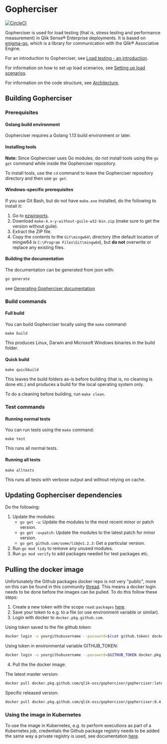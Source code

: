 # Gopherciser

[![CircleCI](https://circleci.com/gh/qlik-oss/gopherciser.svg?style=svg)](https://circleci.com/gh/qlik-oss/gopherciser)

Gopherciser is used for load testing (that is, stress testing and performance measurement) in Qlik Sense® Enterprise deployments. It is based on [enigma-go](https://github.com/qlik-oss/enigma-go), which is a library for communication with the Qlik® Associative Engine. 

For an introduction to Gopherciser, see [Load testing - an introduction](./docs/README.md).

For information on how to set up load scenarios, see [Setting up load scenarios](./docs/settingup.md).

For information on the code structure, see [Architecture](./architecture.md).

## Building Gopherciser

### Prerequisites

#### Golang build environment

Gopherciser requires a Golang 1.13 build environment or later.

#### Installing tools

**Note:** Since Gopherciser uses Go modules, do not install tools using the `go get` command while inside the Gopherciser repository. 

To install tools, use the `cd` command to leave the Gopherciser repository directory and then use `go get`.

#### Windows-specific prerequisites

If you use Git Bash, but do not have `make.exe` installed, do the following to install it: 

1. Go to [ezwinports](https://sourceforge.net/projects/ezwinports/).
2. Download `make-4.x-y-without-guile-w32-bin.zip` (make sure to get the version without guile).
3. Extract the ZIP file.
4. Copy the contents to the `Git\mingw64\` directory (the default location of mingw64 is `C:\Program Files\Git\mingw64`), but **do not** overwrite or replace any existing files.

#### Building the documentation

The documentation can be generated from json with:
```bash
go generate
```
see [Generating Gopherciser documentation](./generatedocs/README.md)

### Build commands

#### Full build

You can build Gopherciser locally using the `make` command:

`make build`

This produces Linux, Darwin and Microsoft Windows binaries in the build folder.

#### Quick build

`make quickbuild`

This leaves the build folders as-is before building (that is, no cleaning is done etc.) and produces a build for the local operating system only. 

To do a cleaning before building, run `make clean`. 

### Test commands

#### Running normal tests

You can run tests using the `make` command:

`make test`

This runs all normal tests.

#### Running all tests

`make alltests`

This runs all tests with verbose output and without relying on cache.

## Updating Gopherciser dependencies

Do the following:

1. Update the modules:
   * `go get -u`: Update the modules to the  most recent minor or patch version.
   * `go get -u=patch`: Update the modules to the latest patch for minor version.
   * `go get github.com/some/lib@v1.2.3`: Get a particular version.
2. Run `go mod tidy` to remove any unused modules.
3. Run `go mod verify` to add packages needed for test packages etc.

## Pulling the docker image

Unfortunately the Github packages docker repo is not very "public", more on this can be found in this community [thread](https://github.community/t5/GitHub-Actions/docker-pull-from-public-GitHub-Package-Registry-fail-with-quot/td-p/32782/page/4). This means a docker login needs to be done before the images can be pulled. To do this follow these steps:

1. Create a new token with the scope `read:packages` [here](https://github.com/settings/tokens).
2. Save your token to e.g. to a file (or use environment variable or similar).
3. Login with docker to `docker.pkg.github.com`.

Using token saved to the file github.token: 

```bash
docker login -u yourgithubusername --password=$(cat github.token) docker.pkg.github.com
```

Using token in environmental variable GITHUB_TOKEN:

```bash
docker login -u yourgithubusername --password=$GITHUB_TOKEN docker.pkg.github.com
```

4. Pull the the docker image.

The latest master version:

```bash
docker pull docker.pkg.github.com/qlik-oss/gopherciser/gopherciser:latest
```

Specific released version:

```bash
docker pull docker.pkg.github.com/qlik-oss/gopherciser/gopherciser:0.4.10
```

### Using the image in Kubernetes

To use the image in Kubernetes, e.g. to perform executions as part of a Kubernetes job, credentials the Github package registry needs to be added the same way a private registry is used, see documentation [here](https://kubernetes.io/docs/tasks/configure-pod-container/pull-image-private-registry/).